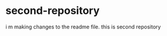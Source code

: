 second-repository
=================
i m making changes to the readme file.
this is second repository
